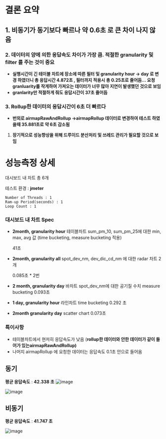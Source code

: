 # 결론 요약

## 1. **비동기가 동기보다 빠르나 약 0.6초 로 큰 차이 나지 않음**

### 2. 데이터의 양에 의한 응답속도 차이가 가장 큼. 적절한 granularity 및 filter 를 주는 것이 중요

- **실행시간이 긴 테이블 차트에 장소에 따른 필터 및 granularity  hour → day 로 변경 하였더니 총 응답시간 4.872초 , 필터까지 적용시 총 0.25초로 줄어듬... 요청 granluarity를 작게하여 가져오는 데이터가 너무 많아 지연이 발생했던 것으로 보임**
- **granlarity만 적절하게 줘도 응답시간이 37초 줄어듬**

### 3. Rollup한 데이터의 응답시간이 6초 더 빠르다

- **번외로 airmapRawAndRollup →airmapRollup 데이터로 변경하여 테스트 하였을때 35.881초로 약 6초 감소됨**

1. **장기적으로 성능향상을 위해 드루이드 분산처리 및 쓰레드 관리가 필요할 것으로 보임**

# 성능측정 상세

대시보드 내 차트 총 6개

테스트 환경 : **jmeter**

**<Thread Group>**

```
Number of Threads : 1
Ram-up Period(seconds) : 1
Loop Count : 1
```

### 대시보드 내 차트 Spec

- **2month, granularity hour** 테이블차트 sum_pm_10, sum_pm_25에 대한 min, max, avg 값 (time bucketing, measure bucketing 적용)
    
    41초
    
- **2month, granularity all** spot_dev_nm, dev_dic_cd_nm 에 대한 radar 차트 2개
    
    0.085초 * 2번
    
- **2 month, granularity day** 바차트 spot_dev_nm에 대한 공기질 수치 measure bucketing 0.093초
- **1 day, granularity hour** 라인차트 time bucketing 0.292 초
- **2month granularity day** scatter chart 0.073초

### 특이사항

- 테이블차트에서 현저히 응답속도가 낮음 (**rollup한 데이터와 안한 데이터가 같이 들어가 있는airmapRawAndRollup)**
- 나머지 airmapRollup 에 요청한 데이터는 응답속도 0.1초 안으로 들어옴

## 동기

**평균 응답속도** : **42.338 초**
![image](https://user-images.githubusercontent.com/45115557/177742204-74911558-9058-4c69-9945-1fed6763638d.png)

![image](https://user-images.githubusercontent.com/45115557/177742115-cd9f82d7-67c1-4299-9ad6-32222de8ef56.png)


## 비동기

**평균 응답속도** : **41.747 초**

![image](https://user-images.githubusercontent.com/45115557/177742339-017a4d61-cb00-43fd-b225-65517d4a4887.png)
